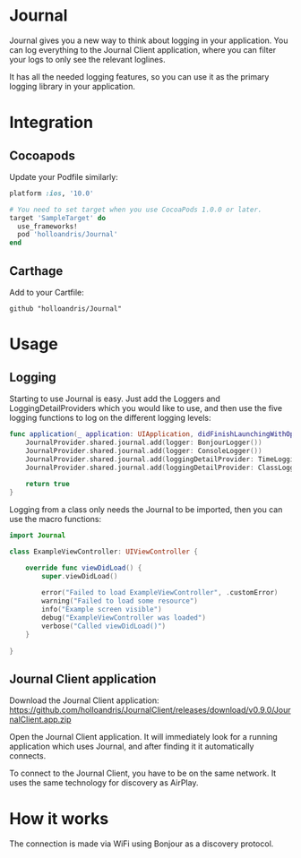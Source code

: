 # Journal

Journal gives you a new way to think about logging in your application. You can log everything to the Journal Client application, where you can filter your logs to only see the relevant loglines.

It has all the needed logging features, so you can use it as the primary logging library in your application.

# Integration

## Cocoapods

Update your Podfile similarly:

```ruby
platform :ios, '10.0'

# You need to set target when you use CocoaPods 1.0.0 or later.
target 'SampleTarget' do
  use_frameworks!
  pod 'holloandris/Journal'
end
```

## Carthage

Add to your Cartfile:

```
github "holloandris/Journal"
```

# Usage

## Logging

Starting to use Journal is easy. Just add the Loggers and LoggingDetailProviders which you would like to use, and then use the five logging functions to log on the different logging levels:

```swift
func application(_ application: UIApplication, didFinishLaunchingWithOptions launchOptions: [UIApplication.LaunchOptionsKey: Any]?) -> Bool {
    JournalProvider.shared.journal.add(logger: BonjourLogger())
    JournalProvider.shared.journal.add(logger: ConsoleLogger())
    JournalProvider.shared.journal.add(loggingDetailProvider: TimeLoggingDetailProvider())
    JournalProvider.shared.journal.add(loggingDetailProvider: ClassLoggingDetailProvider())
    
    return true
}

```

Logging from a class only needs the Journal to be imported, then you can use the macro functions:

```swift
import Journal

class ExampleViewController: UIViewController {

    override func viewDidLoad() {
        super.viewDidLoad()
        
        error("Failed to load ExampleViewController", .customError)
        warning("Failed to load some resource")
        info("Example screen visible")
        debug("ExampleViewController was loaded")
        verbose("Called viewDidLoad()")
    }
    
}
```

## Journal Client application

Download the Journal Client application: https://github.com/holloandris/JournalClient/releases/download/v0.9.0/JournalClient.app.zip

Open the Journal Client application. It will immediately look for a running application which uses Journal, and after finding it it automatically connects.

To connect to the Journal Client, you have to be on the same network. It uses the same technology for discovery as AirPlay.

# How it works

The connection is made via WiFi using Bonjour as a discovery protocol.
